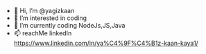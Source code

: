 - 👋 Hi, I’m @yagizkaan
- 👀 I’m interested in coding
- 🌱 I’m currently coding NodeJs,JS,Java
- 📫 reachMe linkedIn https://www.linkedin.com/in/ya%C4%9F%C4%B1z-kaan-kaya1/

<!---
yagizkaan/yagizkaan is a ✨ special ✨ repository because its `README.md` (this file) appears on your GitHub profile.
You can click the Preview link to take a look at your changes.
--->
